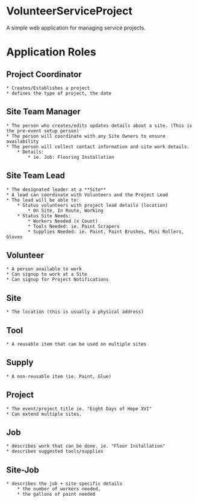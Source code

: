 # VolunteerServiceProject
A simple web application for managing service projects. 

# Application Roles
## Project Coordinator
    * Creates/Establishes a project
    * defines the type of project, the date
    


## Site Team Manager
    * The person who creates/edits updates details about a site. (This is the pre-event setup person)
    * The person will coordinate with any Site Owners to ensure availability
    * The person will collect contact information and site work details.
        * Details:
            * ie. Job: Flooring Installation
            


## Site Team Lead
    * The designated leader at a **Site**
    * A lead can coordinate with Volunteers and the Project Lead
    * The lead will be able to:
        * Status volunteers with project lead details (location)
            * On Site, In Route, Working
        * Status Site Needs: 
            * Workers Needed (x Count)
            * Tools Needed: ie. Paint Scrapers
            * Supplies Needed: ie. Paint, Paint Brushes, Mini Rollers, Gloves

## Volunteer
    * A person available to work
    * Can signup to work at a Site
    * Can signup for Project Notifications 


## Site
    * The location (this is usually a physical address)
## Tool
    * A reusable item that can be used on multiple sites
## Supply
    * A non-reusable item (ie. Paint, Glue)    
## Project 
    * The event/project title ie. "Eight Days of Hope XVI"
    * Can extend multiple sites.

## Job 
    * describes work that can be done. ie. "Floor Installation"
    * describes suggested tools/supplies

## Site-Job
    * describes the job + site specific details
        * the number of workers needed,
        * the gallons of paint needed



